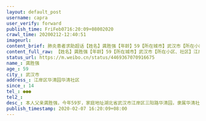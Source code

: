 ```yaml
---
layout: default_post
username: capra
user_verify: forward
publish_time: FriFeb0716:20:09+08002020
crawl_time: 20200212-12:40:51
imageurl: 
content_brief: 肺炎患者求助超话【姓名】龚胜强【年龄】59【所在城市】武汉市【所在小区、社区】江岸区华清园华清社区【患病时间】14【联系方式】●●●【其他紧急联系人】【病情描述】本人父亲 龚胜强，今年59岁，家庭地址 湖北省武汉市江岸区三阳路华清园，隶属华清社区。1月25日低烧37.5 ，由 ...全文
content_full_raw: 【姓名】龚胜强【年龄】59【所在城市】武汉市【所在小区、社区】江岸区华清园华清社区【患病时间】14【联系方式】●●●【其他紧急联系人】【病情描述】本人父亲：龚胜强，今年59岁，家庭地址:湖北省武汉市江岸区三阳路华清园，隶属华清社区。1月25日低烧37.5℃，由于武汉当时医疗资源及其匮乏，政府倡导轻症者可自行居家隔离，父亲平时身体体质良好，无慢性病，决定在家自行吃药隔离。但2月2号起病情开始恶化，出现昏睡，无食欲，乏力，呼吸困难。2月4日去中医医院拍CT，显示双肺感染性病灶。2月4号晚上6点拨打120送至协和医院抢救，因为没有确诊只开了消炎针在门诊吸氧打针，治疗结束已到凌晨1点，没有车回家两位老人在没有空调寒冷的门诊大厅坐了一夜导致病情加重，5号早上自己在协和排队做了核酸检测，6号中午收到新型冠状病毒肺炎确诊通知。出了结果之后第一时间联系了街道社区，但一直迟迟没有床位提供，目前也没有任何机构能够给予救治与帮助。父亲如今已无法正常进食，无自理能力，呼吸困难，腹泻胸闷，无法离开氧气，不知道还能支撑几天。市长热线、疫情专线、卫健委、人民日报记者、各大媒体均有联系，均无果。目前一直在照顾我父亲有心脏病史的母亲也已经开始出现发烧，乏力，心慌胸闷的症状，为了保护我不让我感染一直强撑着虚弱的身体带着我父亲去看病吸氧打针自救，我本人于2016年育有一子，存活13天不幸夭折。2020年1月，很幸运再次育有一女，还在母乳期，目前很健康，我不想我的女儿刚生下不久就没有了外公外婆，我父亲再不立即入院接受治疗不知道还能撑几天，再这样下去我的母亲症状也越来越严重，到时候我不得不去照顾他们，那个时候我仅2个月大的孩子又该怎么办？请大家帮帮忙我，感谢好心人的转发，谢谢你们！如有床位请联系我，联系人龚慧：186 2770 3890。
status_url: https://m.weibo.cn/status/4469367070916675
name_: 龚胜强
age_: 59
city_: 武汉市
address_: 江岸区华清园华清社区
since_: 14
tel_: ●●●
tel2_: 
desc_: 本人父亲龚胜强，今年59岁，家庭地址湖北省武汉市江岸区三阳路华清园，隶属华清社区。1月25日低烧37.5℃，由于武汉当时医疗资源及其匮乏，政府倡导轻症者可自行居家隔离，父亲平时身体体质良好，无慢性病，决定在家自行吃药隔离。但2月2号起病情开始恶化，出现昏睡，无食欲，乏力，呼吸困难。2月4日去中医医院拍CT，显示双肺感染性病灶。2月4号晚上6点拨打120送至协和医院抢救，因为没有确诊只开了消炎针在门诊吸氧打针，治疗结束已到凌晨1点，没有车回家两位老人在没有空调寒冷的门诊大厅坐了一夜导致病情加重，5号早上自己在协和排队做了核酸检测，6号中午收到新型冠状病毒肺炎确诊通知。出了结果之后第一时间联系了街道社区，但一直迟迟没有床位提供，目前也没有任何机构能够给予救治与帮助。父亲如今已无法正常进食，无自理能力，呼吸困难，腹泻胸闷，无法离开氧气，不知道还能支撑几天。市长热线、疫情专线、卫健委、人民日报记者、各大媒体均有联系，均无果。目前一直在照顾我父亲有心脏病史的母亲也已经开始出现发烧，乏力，心慌胸闷的症状，为了保护我不让我感染一直强撑着虚弱的身体带着我父亲去看病吸氧打针自救，我本人于2016年育有一子，存活13天不幸夭折。2020年1月，很幸运再次育有一女，还在母乳期，目前很健康，我不想我的女儿刚生下不久就没有了外公外婆，我父亲再不立即入院接受治疗不知道还能撑几天，再这样下去我的母亲症状也越来越严重，到时候我不得不去照顾他们，那个时候我仅2个月大的孩子又该怎么办？请大家帮帮忙我，感谢好心人的转发，谢谢你们！如有床位请联系我，联系人龚慧186 2770 3890。
publish_timestamp: 2020-02-07 16:20:09+08:00
---
```

